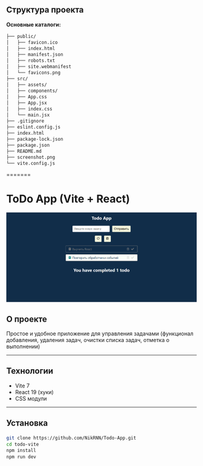 ## Структура проекта

**Основные каталоги:**

```
├── public/
│   ├── favicon.ico
│   ├── index.html
│   ├── manifest.json
│   ├── robots.txt
│   ├── site.webmanifest
│   └── favicons.png
├── src/
│   ├── assets/
│   ├── components/
│   ├── App.css
│   ├── App.jsx
│   ├── index.css
│   └── main.jsx
├── .gitignore
├── eslint.config.js
├── index.html
├── package-lock.json
├── package.json
├── README.md
├── screenshot.png
└── vite.config.js
```

=======

# ToDo App (Vite + React)

![Интерфейс приложения](./screenshot.png)

## О проекте

Простое и удобное приложение для управления задачами (функционал добавления, удаления задач, очистки списка задач, отметка о выполнении)

---

## Технологии

- Vite 7
- React 19 (хуки)
- CSS модули

---

## Установка

```bash
git clone https://github.com/NikRNN/Todo-App.git
cd todo-vite
npm install
npm run dev
```
